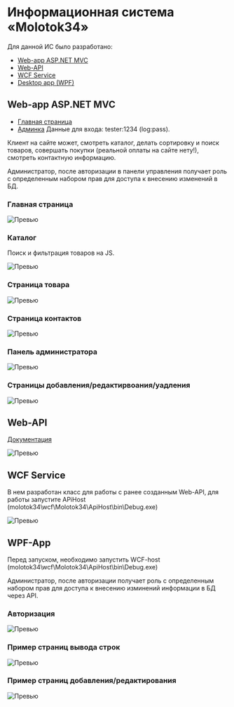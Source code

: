 # Информационная система «Molotok34»

Для данной ИС было разработано:
- [Web-app ASP.NET MVC](https://github.com/3uph0ria/molotok34#web-app-aspnet-mvc)
- [Web-API](https://github.com/3uph0ria/molotok34#web-api) 
- [WCF Service](https://github.com/3uph0ria/molotok34#wcf-service)
- [Desktop app (WPF)](https://github.com/3uph0ria/molotok34#wpf-app)
 
## Web-app ASP.NET MVC
- [Главная страница](http://gseuphoriaa-001-site1.dtempurl.com)
- [Админка](http://gseuphoriaa-001-site1.dtempurl.com/Admin/SignIn) Данные для входа: tester:1234 (log:pass).

Клиент на сайте может, смотреть каталог, делать сортировку и поиск товаров, совершать покупки (реальной оплаты на сайте нету!), смотреть контактную информацию.

Администратор, после авторизации в панели управления получает роль с определенным набором прав для доступа к внесению изменений в БД.

### Главная страница

![Превью](https://github.com/3uph0ria/molotok34/blob/master/img/1.png?raw=true)

### Каталог
Поиск и фильтрация товаров на JS.

![Превью](https://github.com/3uph0ria/molotok34/blob/master/img/2.png?raw=true)

### Страница товара
![Превью](https://github.com/3uph0ria/molotok34/blob/master/img/3.png?raw=true)

### Страница контактов
![Превью](https://github.com/3uph0ria/molotok34/blob/master/img/4.png?raw=true)

### Панель администратора
![Превью](https://github.com/3uph0ria/molotok34/blob/master/img/5.jpg?raw=true)

### Страницы добавления/редактирвоания/уадления
![Превью](https://github.com/3uph0ria/molotok34/blob/master/img/6.jpg?raw=true)

## Web-API
[Документация](http://gsportfolio-001-site1.btempurl.com/Help)

![Превью](https://github.com/3uph0ria/molotok34/blob/master/img/7.jpg?raw=true)

## WCF Service
В нем разработан класс для работы с ранее созданным Web-API, для работы запустите APiHost (molotok34\wcf\Molotok34\ApiHost\bin\Debug.exe)

![Превью](https://github.com/3uph0ria/molotok34/blob/master/img/8.jpg?raw=true)

## WPF-App
Перед запуском, необходимо запустить WCF-host (molotok34\wcf\Molotok34\ApiHost\bin\Debug.exe)

Администратор, после авторизации получает роль с определенным набором прав для доступа к внесению изминений информации в БД через API.

### Авторизация
![Превью](https://github.com/3uph0ria/molotok34/blob/master/img/9.jpg?raw=true)

### Пример страниц вывода строк
![Превью](https://github.com/3uph0ria/molotok34/blob/master/img/10.jpg?raw=true)

### Пример страниц добавления/редактирования
![Превью](https://github.com/3uph0ria/molotok34/blob/master/img/11.jpg?raw=true)
